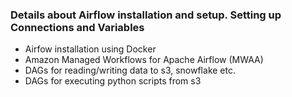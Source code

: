 ### Details about Airflow installation and setup. Setting up Connections and Variables
 - Airfow installation using Docker
 - Amazon Managed Workflows for Apache Airflow (MWAA)
 - DAGs for reading/writing data to s3, snowflake etc.
 - DAGs for executing python scripts from s3
